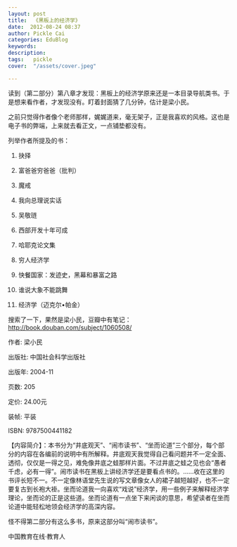 ```yaml
---
layout: post  
title:  《黑板上的经济学》  
date:  2012-08-24 08:37  
author: Pickle Cai  
categories: EduBlog  
keywords: 
description:   
tags:	pickle   
cover:  "/assets/cover.jpeg"  

---  
```

    
读到（第二部分）第八章才发现：黑板上的经济学原来还是一本目录导航类书。于是想来看作者，才发现没有。盯着封面猜了几分钟，估计是梁小民。

之前只觉得作者像个老师那样，娓娓道来，毫无架子，正是我喜欢的风格。这也是电子书的弊端，上来就去看正文，一点铺垫都没有。

列举作者所提及的书：



1. 抉择

2. 富爸爸穷爸爸（批判）

3. 魔戒

4. 我向总理说实话

5. 吴敬琏

6. 西部开发十年可成

7. 哈耶克论文集

8. 穷人经济学

9. 快餐国家：发迹史，黑幕和暴富之路

10. 谁说大象不能跳舞

11. 经济学（迈克尔•帕金）





搜索了一下，果然是梁小民，豆瓣中有笔记：http://book.douban.com/subject/1060508/





作者: 梁小民

出版社: 中国社会科学出版社

出版年: 2004-11

页数: 205

定价: 24.00元

装帧: 平装

ISBN: 9787500441182



【内容简介】：本书分为“井底观天”、“闹市读书”、“坐而论道”三个部分，每个部分的内容在各编前的说明中有所解释。井底观天我觉得自己看问题并不一定全面、透彻，仅仅是一得之见，难免像井底之蛙那样片面。不过井底之蛙之见也会“愚者千虑，必有一得”。闹市读书在黑板上讲经济学还是要看点书的。……收在这里的书评长短不一。不一定像林语堂先生说的写文章像女人的裙子越短越好，也不一定要复古到长袍大褂。坐而论道我一向喜欢“戏说”经济学，用一些例子来解释经济学理论，坐而论的正是这些道。坐而论道有一点坐下来闲谈的意思，希望读者在坐而论道中能轻松地领会经济学的高深内容。





怪不得第二部分有这么多书，原来这部分叫“闹市读书”。										

		    
 中国教育在线·教育人

